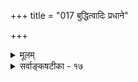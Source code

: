 +++
title = "017 बुद्धित्वादिः प्रधाने"

+++
<details><summary>मूलम्</summary>

बुद्धित्वादिः प्रधाने समपरिणतिरित्येवमागन्तुधर्माः द्रव्येष्वन्येषु चान्ये कतिचन कथिताः केचिदध्यक्षसिद्धाः ।  
आनन्त्यादर्थमान्द्याद् दुरवगमतया सूक्ष्मवैषम्यभेदैरैकैकश्येन चिन्तामिह जहति बुधा निश्चितापेक्षितार्थाः ॥ १७ ॥
</details>

<details><summary>सर्वाङ्कषटीका - १७</summary>

प्रधानपदवाच्यायाः प्रकृतेः परिणामान् प्रदर्शयति- बुद्धित्वादिरिति । **प्रधाने** = प्रकृतितत्त्वे **बुद्धित्वादिः** = महत्तत्त्वप्रभृतिः, व्यक्ततत्त्वेषु प्रथमस्य बुद्धितत्त्वस्य महत्त्वात् तत् महदित्युच्यते । तत्र सात्त्विकमहतः प्रकाशकत्त्वात् बुद्धितत्त्वमिति संज्ञा; **असमपरिणतिः** = विषमपरिणामः इत्येवम् रीत्या **अन्येषु** = द्रव्येषु च **आगन्तुधर्माः** = आगन्तव अहंकारादिषु इन्द्रियादिरूपाः अन्ये कतिचन परिणामाः **कथिताः** = शास्त्रेषूक्ताः केचित् - स्थूलाः परिणामाः पृथिव्यादयः **अध्यक्षसिद्धाः** = प्रत्यक्षसिद्धाः । चतुर्विंशतितत्त्वानीति परिगणितान्यतीन्द्रियाण्येव । तद्विकारास्तु केचनैन्द्रियका इत्यादिविभागाः ग्रन्थारंभ एव सृष्टिप्रक्रियायां विवृताः (जड. 11-12 ) । परन्तु इतोऽप्यन्ये विचित्रा विकारा अपि सन्ति । परन्तु, तेषाम् **आनन्त्यात्** = परिगणितुमशक्यत्वात्, **अर्थमान्द्यात्** = केशेन परिगणनेऽपि काकदन्तपरीक्षावत् अत्यल्पप्रयोजन- त्वात्, **दुरवगमतया** =अध्येतृभिः अत्यन्तं कष्टेनैव ज्ञातुं शक्यत्वाच्च **एकैकश्येन** =प्रत्येकमेकैकशः **सूक्ष्मवैषम्यभेदैः** = परस्परं वैषम्यविशेषस्यातिसूक्ष्मत्वाच्च इह **चिन्ताम्** = एतस्मिन् विचारम् निश्चिता- **पेक्षितार्थाः** = अत्यन्तावश्यावगन्तव्ये विषये निश्चयवन्तः बुधाः **जहति** = त्यजन्ति । 'चिन्तासाफल्यमान्द्यात् श्रमबहुलतया तत्र तद्ज्ञैरुदासि' (जड. 15) इत्यादिन्यायेन उदासते । एतादृशेषु वृथाश्रमो न कार्यः॥ १७ ॥
</details>
